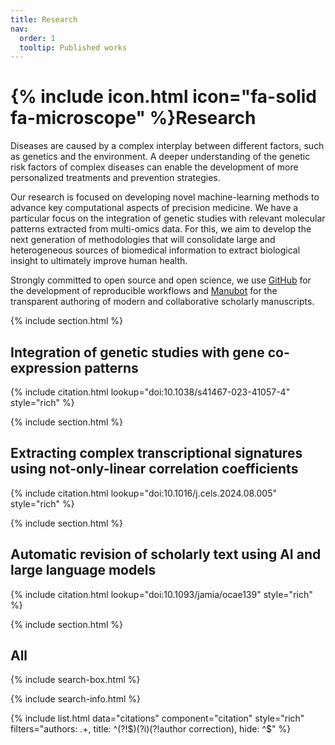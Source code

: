 ```yaml
---
title: Research
nav:
  order: 1
  tooltip: Published works
---
```


# {% include icon.html icon="fa-solid fa-microscope" %}Research

Diseases are caused by a complex interplay between different factors, such as genetics and the environment.
A deeper understanding of the genetic risk factors of complex diseases can enable the development of more personalized treatments and prevention strategies.

Our research is focused on developing novel machine-learning methods to advance key computational aspects of precision medicine.
We have a particular focus on the integration of genetic studies with relevant molecular patterns extracted from multi-omics data.
For this, we aim to develop the next generation of methodologies that will consolidate large and heterogeneous sources of biomedical information to extract biological insight to ultimately improve human health.

Strongly committed to open source and open science, we use [GitHub](https://github.com/pivlab) for the development of reproducible workflows and [Manubot](https://manubot.org/) for the transparent authoring of modern and collaborative scholarly manuscripts.

{% include section.html %}

## Integration of genetic studies with gene co-expression patterns

{% include citation.html lookup="doi:10.1038/s41467-023-41057-4" style="rich" %}

{% include section.html %}

## Extracting complex transcriptional signatures using not-only-linear correlation coefficients

{% include citation.html lookup="doi:10.1016/j.cels.2024.08.005" style="rich" %}

{% include section.html %}

## Automatic revision of scholarly text using AI and large language models

{% include citation.html lookup="doi:10.1093/jamia/ocae139" style="rich" %}

{% include section.html %}

## All

{% include search-box.html %}

{% include search-info.html %}

{% include list.html data="citations" component="citation" style="rich" filters="authors: .+, title: ^(?!$)(?i)(?!author correction), hide: ^$" %}
